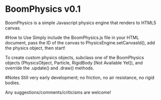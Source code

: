 BoomPhysics v0.1
================

BoomPhysics is a simple Javascript physics engine that renders to HTML5 canvas.


#How to Use
Simply include the BoomPhysics.js file in your HTML document, pass the ID of the canvas to PhysicsEngine.setCanvasId(), add the physics object, then start!

To create custom physics objects, subclass one of the BoomPhysics objects (PhysicsObject, Particle, RigidBody [Not Available Yet]), and override the .update() and .draw() methods.

#Notes
Still very early development; no friction, no air resistance, no rigid bodies.

Any suggestions/comments/criticisms are welcome!